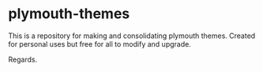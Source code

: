 # plymouth-themes
This is a repository for making and consolidating plymouth themes. Created for personal uses but free for all to modify and upgrade.

Regards.
